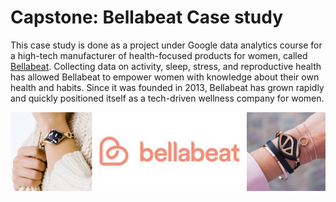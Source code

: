 # Capstone: Bellabeat Case study
This case study is done as a project under Google data analytics course for a high-tech manufacturer of health-focused products for women, called [Bellabeat](https://bellabeat.com/). Collecting data on activity, sleep, stress, and reproductive health has allowed Bellabeat to empower women with knowledge about their own health and habits. Since it was founded in 2013, Bellabeat has grown rapidly and quickly positioned itself as a tech-driven wellness company for women.

![introduction_top_image](https://raw.githubusercontent.com/imcharliezard/Capstone-Bellabeat_Case_Study/main/bellabeat_top_image.jpeg)
